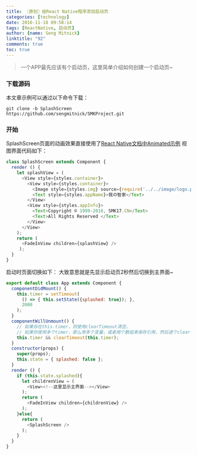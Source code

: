 ```yaml
---
title: 〖原创〗给React Native程序添加启动页
categories: [technology]
date: 2016-11-18 09:58:14
tags: [ReactNative, 启动页]
author: {name: Seng Mitnick}
linktitle: "92"
comments: true
toc: true
---
```

> 一个APP最先应该有个启动页，这里简单介绍如何创建一个启动页~

### 下载源码
本文章示例可以通过以下命令下载：<!--more-->

~~~ shell
git clone -b SplashScreen https://github.com/sengmitnick/SMKProject.git
~~~

### 开始
SplashScreen页面的动画效果直接使用了[React Native文档中Animated示例](http://reactnative.cn/docs/0.37/animated.html#content)
视图界面代码如下：
~~~ javascript
class SplashScreen extends Component {
  render () {
    let splashView = (
      <View style={styles.container}>
        <View style={styles.container}>
          <Image style={styles.img} source={require('../../image/logo.png')}/>
          <Text style={styles.appName}>我の智家</Text>
        </View>
        <View style={styles.appInfo}>
          <Text>Copyright © 1999-2016, SMK17.CN</Text>
          <Text>All Rights Reserved </Text>
        </View>
      </View>
    );
    return (
      <FadeInView children={splashView} />
     );
  }
}
~~~

启动时页面切换如下：
大致意思就是先显示启动页2秒然后切换到主界面~
~~~ javascript
export default class App extends Component {
  componentDidMount() {
    this.timer = setTimeout(
      () => { this.setState({splashed: true}); },
      2000
    );
  }
  componentWillUnmount() {
    // 如果存在this.timer，则使用clearTimeout清空。
    // 如果你使用多个timer，那么用多个变量，或者用个数组来保存引用，然后逐个clear
    this.timer && clearTimeout(this.timer);
  }
  constructor(props) {
    super(props);
    this.state = { splashed: false };
  }
  render () {
    if (this.state.splashed){
      let childrenView = (
      	<View><!--这里显示主界面--></View>
      );
      return (
        <FadeInView children={childrenView} />
      );
    }else{
      return (
        <SplashScreen />
      );
    }
  }
}
~~~
